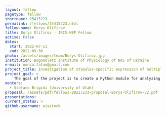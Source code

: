 ```yaml
---
layout: fellow
pagetype: fellow
shortname: 25415223
permalink: /fellows/25415223.html
fellow-name: Borys Olifirov
title: Borys Olifirov - IRIS-HEP Fellow
active: False
dates:
  start: 2022-07-11
  end: 2022-09-30
photo: /assets/images/team/Borys-Olifirov.jpg
institution: Bogomoletz Institute of Physiology of NAS of Ukraine
e-mail: omnia.fatum@gmail.com
project_title: Investigation of stimulus-specific expression of multiple ITFs in different hippocampal cell types by smFISH data automatic analysis pipeline
project_goal: >
    The goal of the project is to create a Python module for analyzing of RNA smFISH images with automatic mRNA spots counting simultaneously for many target genes and simultaneous integration with the segmentation of individual anatomical regions of the hippocampus, cell counting, and cell typing by expression of specific markers.
mentors:
  - Stefano Brigidi (University of Utah)
proposal: /assets/pdf/fellows-2022/233-proposal-Borys-Olifirov-v2.pdf
presentations:
current_status: >
github-username: wisstock
---
```

